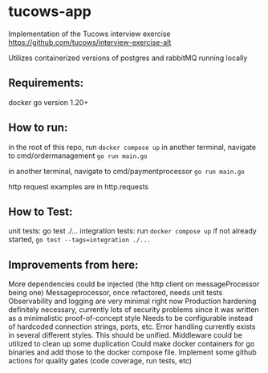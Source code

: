# tucows-app

Implementation of the Tucows interview exercise https://github.com/tucows/interview-exercise-alt

Utilizes containerized versions of postgres and rabbitMQ running locally

## Requirements:
docker
go version 1.20+

## How to run:
in the root of this repo, run `docker compose up`
in another terminal, navigate to cmd/ordermanagement
 `go run main.go`

in another terminal, navigate to cmd/paymentprocessor
 `go run main.go`

http request examples are in http.requests

## How to Test:

unit tests: go test ./...
integration tests: run `docker compose up` if not already started, `go test --tags=integration ./...`


## Improvements from here:

More dependencies could be injected (the http client on messageProcessor being one)
Messageprocessor, once refactored, needs unit tests
Observability and logging are very minimal right now
Production hardening definitely necessary, currently lots of security problems since it was written as a minimalistic proof-of-concept style
Needs to be configurable instead of hardcoded connection strings, ports, etc.
Error handling currently exists in several different styles. This should be unified.
Middleware could be utilized to clean up some duplication
Could make docker containers for go binaries and add those to the docker compose file.
Implement some github actions for quality gates (code coverage, run tests, etc)